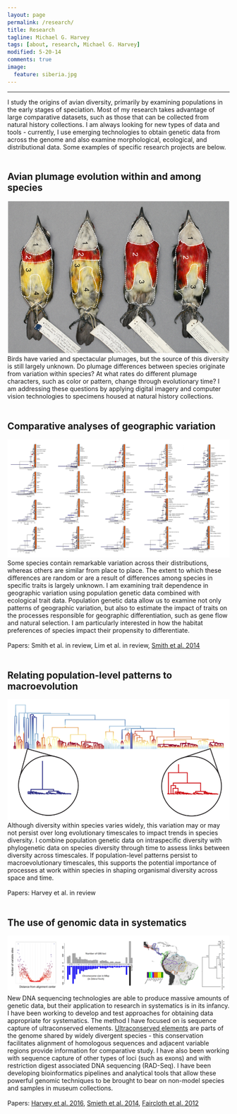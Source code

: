 ```yaml
---
layout: page
permalink: /research/
title: Research
tagline: Michael G. Harvey
tags: [about, research, Michael G. Harvey]
modified: 5-20-14
comments: true
image:
  feature: siberia.jpg
---
```


***

I study the origins of avian diversity, primarily by examining populations in the early stages of speciation. Most of my research takes advantage of large comparative datasets, such as those that can be collected from natural history collections. I am always looking for new types of data and tools - currently, I use emerging technologies to obtain genetic data from across the genome and also examine morphological, ecological, and distributional data. Some examples of specific research projects are below. 
<br><br>

## Avian plumage evolution within and among species

![trees!](/images/barbets.png)
Birds have varied and spectacular plumages, but the source of this diversity is still largely unknown. Do plumage differences between species originate from variation within species? At what rates do different plumage characters, such as color or pattern, change through evolutionary time? I am addressing these questions by applying digital imagery and computer vision technologies to specimens housed at natural history collections. 
<br><br>

## Comparative analyses of geographic variation

![trees!](/images/trees.png)
Some species contain remarkable variation across their distributions, whereas others are similar from place to place. The extent to which these differences are random or are a result of differences among species in specific traits is largely unknown. I am examining trait dependence in geographic variation using population genetic data combined with ecological trait data. Population genetic data allow us to examine not only patterns of geographic variation, but also to estimate the impact of traits on the processes responsible for geographic differentiation, such as gene flow and natural selection. I am particularly interested in how the habitat preferences of species impact their propensity to differentiate.
<br><br>
Papers: Smith et al. in review, Lim et al. in review, <a href="http://mgharvey.github.io/docs/Smithetal2014b.pdf" target="_blank">Smith et al. 2014</a>
<br><br>

## Relating population-level patterns to macroevolution

![bamm!](/images/bamm.png)
Although diversity within species varies widely, this variation may or may not persist over long evolutionary timescales to impact trends in species diversity. I combine population genetic data on intraspecific diversity with phylogenetic data on species diversity through time to assess links between diversity across timescales. If population-level patterns persist to macroevolutionary timescales, this supports the potential importance of processes at work within species in shaping organismal diversity across space and time. 
<br><br>
Papers: Harvey et al. in review
<br><br>

## The use of genomic data in systematics

![genomics!](/images/genomics.png)
New DNA sequencing technologies are able to produce massive amounts of genetic data, but their application to research in systematics is in its infancy. I have been working to develop and test approaches for obtaining data appropriate for systematics. The method I have focused on is sequence capture of ultraconserved elements. <a href="http://www.ultraconserved.org" target="_blank">Ultraconserved elements</a> are parts of the genome shared by widely divergent species - this conservation facilitates alignment of homologous sequences and adjacent variable regions provide information for comparative study. I have also been working with sequence capture of other types of loci (such as exons) and with restriction digest associated DNA sequencing (RAD-Seq). I have been developing bioinformatics pipelines and analytical tools that allow these powerful genomic techniques to be brought to bear on non-model species and samples in museum collections.
<br><br>
Papers: <a href="http://mgharvey.github.io/docs/Harveyetal2016.pdf" target="_blank">Harvey et al. 2016</a>, <a href="http://mgharvey.github.io/docs/Smithetal2014.pdf" target="_blank">Smieth et al. 2014</a>, <a href="http://mgharvey.github.io/docs/Fairclothetal2012.pdf" target="_blank">Faircloth et al. 2012</a>
